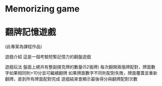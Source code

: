 # Memorizing game
# 翻牌記憶遊戲

(此專案為課程作品)

遊戲介紹
這是一個考驗短暫記憶力的翻盤遊戲

遊戲玩法
盤面上總共有整副撲克牌的數量(52張牌)
每次翻開兩張牌配對，牌面數字如果相同則+10分並可繼續翻牌
如果牌面數字不同則配對失敗，牌面覆蓋並重新翻牌，直到所有牌面配對完成
遊戲結束會顯示最後得分與翻牌配對次數